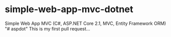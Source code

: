 # simple-web-app-mvc-dotnet
Simple Web App MVC (C#, ASP.NET Core 2.1, MVC, Entity Framework ORM)
"# aspdot" 
This is my first pull request...
